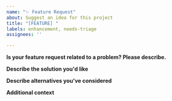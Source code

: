 ```yaml
---
name: "✨ Feature Request"
about: Suggest an idea for this project
title: "[FEATURE] "
labels: enhancement, needs-triage
assignees: ''

---
```


**Is your feature request related to a problem? Please describe.**

**Describe the solution you'd like**

**Describe alternatives you've considered**

**Additional context**
